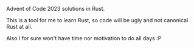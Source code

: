 Advent of Code 2023 solutions in Rust.

This is a tool for me to learn Rust, so code will be ugly and not canonical Rust at all.

Also I for sure won't have time nor motivation to do all days :P
